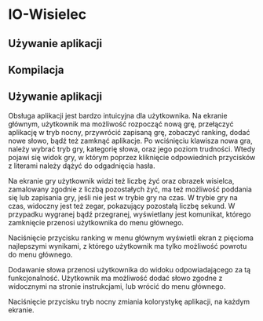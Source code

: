 # IO-Wisielec

## Używanie aplikacji

## Kompilacja

## Używanie aplikacji
Obsługa aplikacji jest bardzo intuicyjna dla użytkownika. Na ekranie głównym, użytkownik ma możliwość rozpocząć nową grę, przełączyć aplikację w tryb nocny, przywrócić zapisaną grę, zobaczyć ranking, dodać nowe słowo, bądź też zamknąć aplikacje. Po wciśnięciu klawisza nowa gra, należy wybrać tryb gry, kategorię słowa, oraz jego poziom trudności. Wtedy pojawi się widok gry, w którym poprzez kliknięcie odpowiednich przycisków z literami należy dążyć do odgadnięcia hasła.

Na ekranie gry użytkownik widzi też liczbę żyć oraz obrazek wisielca, zamalowany zgodnie z liczbą pozostałych żyć, ma też możliwość poddania się lub zapisania gry, jeśli nie jest w trybie gry na czas. W trybie gry na czas, widoczny jest też zegar, pokazujący pozostałą liczbę sekund. W przypadku wygranej bądź przegranej, wyświetlany jest komunikat, którego zamknięcie przenosi użytkownika do menu głównego. 

Naciśnięcie przycisku ranking w menu głównym wyświetli ekran z pięcioma najlepszymi wynikami, z którego użytkownik ma tylko możliwość powrotu do menu głównego.

Dodawanie słowa przenosi użytkownika do widoku odpowiadającego za tą funkcjonalność. Użytkownik ma możliwość dodać słowo zgodne z widocznymi na stronie instrukcjami, lub wrócić do menu głównego.

Naciśnięcie przycisku tryb nocny zmiania kolorystykę aplikacji, na każdym ekranie.
